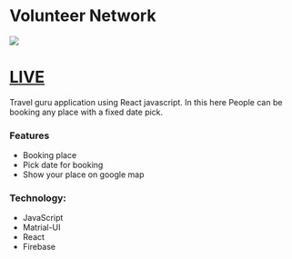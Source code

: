 # Volunteer Network 
![](https://i.imgur.com/GIeeGDO.png)

# [LIVE](https://travel-guru0.web.app/)

Travel guru application using React javascript. In this here People can be booking any place with a fixed date pick.

### Features
- Booking place
- Pick date for booking
- Show your place on google map

### Technology:
- JavaScript
- Matrial-UI
- React
- Firebase
